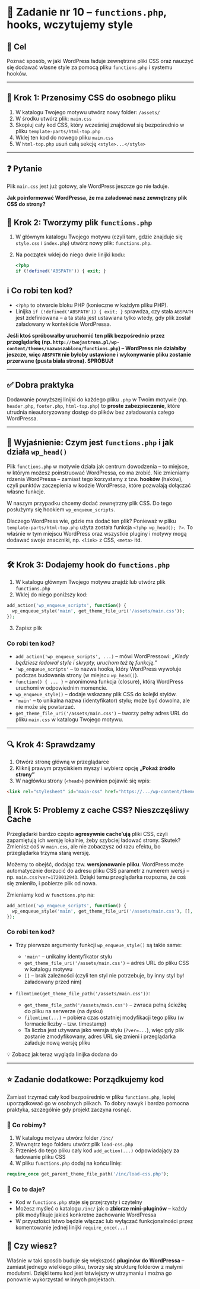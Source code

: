 # 🧩 Zadanie nr 10 – `functions.php`, hooks, wczytujemy style

## 🎯 Cel

Poznać sposób, w jaki WordPress ładuje zewnętrzne pliki CSS oraz nauczyć się dodawać własne style za pomocą pliku `functions.php` i systemu hooków.

---

## 📁 Krok 1: Przenosimy CSS do osobnego pliku

1. W katalogu Twojego motywu utwórz nowy folder: `/assets/`
2. W środku utwórz plik: `main.css`
3. Skopiuj cały kod CSS, który wcześniej znajdował się bezpośrednio w pliku `template-parts/html-top.php`
4. Wklej ten kod do nowego pliku `main.css`
5. W `html-top.php` usuń całą sekcję `<style>...</style>`

---

## ❓ Pytanie

Plik `main.css` jest już gotowy, ale WordPress jeszcze go nie ładuje.

**Jak poinformować WordPressa, że ma załadować nasz zewnętrzny plik CSS do strony?**

## 🧰 Krok 2: Tworzymy plik `functions.php`

1. W głównym katalogu Twojego motywu (czyli tam, gdzie znajduje się `style.css` i `index.php`) utwórz nowy plik: `functions.php`.
2. Na początek wklej do niego dwie linijki kodu:

   ```php
   <?php
   if (!defined('ABSPATH')) { exit; }
   ```

 ## ℹ️ Co robi ten kod?

- `<?php` to otwarcie bloku PHP (konieczne w każdym pliku PHP).
- Linijka `if (!defined('ABSPATH')) { exit; }` sprawdza, czy stała `ABSPATH` jest zdefiniowana – a ta stała jest ustawiana tylko wtedy, gdy plik został załadowany w kontekście WordPressa.

**Jeśli ktoś spróbowałby uruchomić ten plik bezpośrednio przez przeglądarkę (np. `http://twojastrona.pl/wp-content/themes/nazwaszablonu/functions.php`) – WordPress nie działałby jeszcze, więc `ABSPATH` nie byłoby ustawione i wykonywanie pliku zostanie przerwane (pusta biała strona). SPRÓBUJ!**

---

## ✅ Dobra praktyka

Dodawanie powyższej linijki do każdego pliku `.php` w Twoim motywie (np. `header.php`, `footer.php`, `html-top.php`) to **proste zabezpieczenie**, które utrudnia nieautoryzowany dostęp do plików bez załadowania całego WordPressa.

---

## 🧠 Wyjaśnienie: Czym jest `functions.php` i jak działa `wp_head()`

Plik `functions.php` w motywie działa jak centrum dowodzenia – to miejsce, w którym możesz poinstruować WordPressa, co ma zrobić. Nie zmieniamy rdzenia WordPressa – zamiast tego korzystamy z tzw. **hooków** (haków), czyli punktów zaczepienia w kodzie WordPressa, które pozwalają dołączać własne funkcje.

W naszym przypadku chcemy dodać zewnętrzny plik CSS. Do tego posłużymy się hookiem `wp_enqueue_scripts`.

Dlaczego WordPress wie, gdzie ma dodać ten plik? Ponieważ w pliku `template-parts/html-top.php` użyta została funkcja `<?php wp_head(); ?>`. To właśnie w tym miejscu WordPress oraz wszystkie pluginy i motywy mogą dodawać swoje znaczniki, np. `<link>` z CSS, `<meta>` itd.

---

## 🛠️ Krok 3: Dodajemy hook do `functions.php`

1. W katalogu głównym Twojego motywu znajdź lub utwórz plik `functions.php`
2. Wklej do niego poniższy kod:

```php
add_action('wp_enqueue_scripts', function() {
  wp_enqueue_style('main', get_theme_file_uri('/assets/main.css'));
});
```
3. Zapisz plik

### Co robi ten kod?

- `add_action('wp_enqueue_scripts', ...)` – mówi WordPressowi: *„Kiedy będziesz ładował style i skrypty, uruchom też tę funkcję.”*
- `'wp_enqueue_scripts'` – to nazwa hooka, który WordPress wywołuje podczas budowania strony (w miejscu `wp_head()`).
- `function() { ... }` – anonimowa funkcja (closure), którą WordPress uruchomi w odpowiednim momencie.
- `wp_enqueue_style()` – dodaje wskazany plik CSS do kolejki stylów.
- `'main'` – to unikalna nazwa (identyfikator) stylu; może być dowolna, ale nie może się powtarzać.
- `get_theme_file_uri('/assets/main.css')` – tworzy pełny adres URL do pliku `main.css` w katalogu Twojego motywu.

---

## 🔍 Krok 4: Sprawdzamy

1. Otwórz stronę główną w przeglądarce
2. Kliknij prawym przyciskiem myszy i wybierz opcję **„Pokaż źródło strony”**
3. W nagłówku strony (`<head>`) powinien pojawić się wpis:

```html
<link rel="stylesheet" id="main-css" href="https://.../wp-content/themes/wordcamp-2025/assets/main.css?ver=6.8.1' type='text/css' media='all' />
```

## 🧯 Krok 5: Problemy z cache CSS? Nieszczęśliwy Cache

Przeglądarki bardzo często **agresywnie cache’ują** pliki CSS, czyli zapamiętują ich wersję lokalnie, żeby szybciej ładować strony. Skutek? Zmienisz coś w `main.css`, ale nie zobaczysz od razu efektu, bo przeglądarka trzyma starą wersję.

Możemy to obejść, dodając tzw. **wersjonowanie pliku**. WordPress może automatycznie dorzucić do adresu pliku CSS parametr z numerem wersji – np. `main.css?ver=1720012943`. Dzięki temu przeglądarka rozpozna, że coś się zmieniło, i pobierze plik od nowa.

Zmieniamy kod w `functions.php` na:

```php
add_action('wp_enqueue_scripts', function() {
  wp_enqueue_style('main', get_theme_file_uri('/assets/main.css'), [], filemtime(get_theme_file_path('/assets/main.css')));
});
```

### Co robi ten kod?

- Trzy pierwsze argumenty funkcji `wp_enqueue_style()` są takie same:
  - `'main'` – unikalny identyfikator stylu
  - `get_theme_file_uri('/assets/main.css')` – adres URL do pliku CSS w katalogu motywu
  - `[]` – brak zależności (czyli ten styl nie potrzebuje, by inny styl był załadowany przed nim)

- `filemtime(get_theme_file_path('/assets/main.css'))`:
  - `get_theme_file_path('/assets/main.css')` – zwraca pełną ścieżkę do pliku na serwerze (na dysku)
  - `filemtime(...)` – pobiera czas ostatniej modyfikacji tego pliku (w formacie liczby – tzw. timestamp)
  - Ta liczba jest używana jako wersja stylu (`?ver=...`), więc gdy plik zostanie zmodyfikowany, adres URL się zmieni i przeglądarka załaduje nową wersję pliku

💡 Zobacz jak teraz wygląda linijka dodana do <head> 

---

## ⭐ Zadanie dodatkowe: Porządkujemy kod

Zamiast trzymać cały kod bezpośrednio w pliku `functions.php`, lepiej uporządkować go w osobnych plikach. To dobry nawyk i bardzo pomocna praktyka, szczególnie gdy projekt zaczyna rosnąć.

### 🧩 Co robimy?

1. W katalogu motywu utwórz folder `/inc/`
2. Wewnątrz tego folderu utwórz plik `load-css.php`
3. Przenieś do tego pliku cały kod `add_action(...)` odpowiadający za ładowanie pliku CSS
4. W pliku `functions.php` dodaj na końcu linię:

```php
require_once get_parent_theme_file_path('/inc/load-css.php');
```

### 🔎 Co to daje?

- Kod w `functions.php` staje się przejrzysty i czytelny
- Możesz myśleć o katalogu `/inc/` jak o **zbiorze mini-pluginów** – każdy plik modyfikuje jakieś konkretne zachowanie WordPressa
- W przyszłości łatwo będzie włączać lub wyłączać funkcjonalności przez komentowanie jednej linijki `require_once(...)`

## 🤔 Czy wiesz?

Właśnie w taki sposób buduje się większość **pluginów do WordPressa** – zamiast jednego wielkiego pliku, tworzy się strukturę folderów z małymi modułami. Dzięki temu kod jest łatwiejszy w utrzymaniu i można go ponownie wykorzystać w innych projektach.

